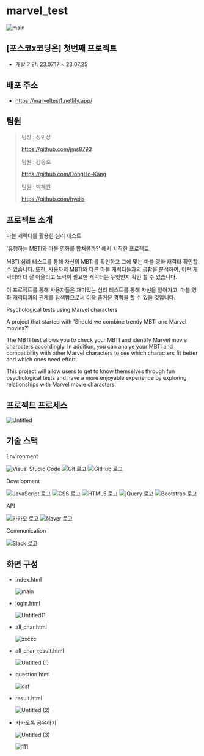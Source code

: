 # marvel_test
![main](https://github.com/DongHo-Kang/marvel_test/assets/90906531/9066ae39-3e25-42ca-883f-33e759664d0c)

## [포스코x코딩온] 첫번째 프로젝트
- 개발 기간: 23.07.17 ~ 23.07.25
## 배포 주소
- https://marveltest1.netlify.app/
## 팀원
> 팀장 : 정민상
> 
  > https://github.com/jms8793
> 
> 팀원 : 강동호
> 
  > https://github.com/DongHo-Kang
> 
> 팀원 : 박혜원
> 
  > https://github.com/hyeiis
## 프로젝트 소개
마블 캐릭터를 활용한 심리 테스트 

'유행하는 MBTI와 마블 영화를 합쳐볼까?' 에서 시작한 프로젝트

MBTI 심리 테스트를 통해 자신의 MBTI를 확인하고 그에 맞는 마블 영화 캐릭터 확인할 수 있습니다.
또한, 사용자의 MBTI와 다른 마블 캐릭터들과의 궁합을 분석하여, 어떤 캐릭터와 더 잘 어울리고 노력이 필요한 캐릭터는 무엇인지 확인 할 수 있습니다.

이 프로젝트를 통해 사용자들은 재미있는 심리 테스트를 통해 자신을 알아가고, 마블 영화 캐릭터과의 관계를 탐색함으로써 더욱 즐거운 경험을 할 수 있을 것입니다.

Psychological tests using Marvel characters

A project that started with 'Should we combine trendy MBTI and Marvel movies?'

The MBTI test allows you to check your MBTI and identify Marvel movie characters accordingly. In addition, you can analye your MBTI and compatibility with other Marvel characters to see which characters fit better and which ones need effort.

This project will allow users to get to know themselves through fun psychological tests and have a more enjoyable experience by exploring relationships with Marvel movie characters.
## 프로젝트 프로세스
![Untitled](https://github.com/DongHo-Kang/marvel_test/assets/90906531/22ccb6c9-9d0e-4ef2-9a91-e4b83851f290)
## 기술 스택
Environment
  
![Visual Studio Code](https://img.shields.io/badge/Visual%20Studio%20Code-007ACC?style=for-the-badge&logo=visualstudiocode&logoColor=white)
![Git 로고](https://img.shields.io/badge/git-F05032?style=for-the-badge&logo=git&logoColor=white)
![GitHub 로고](https://img.shields.io/badge/github-181717?style=for-the-badge&logo=github&logoColor=white)

Development 

![JavaScript 로고](https://img.shields.io/badge/javascript-F7DF1E?style=for-the-badge&logo=javascript&logoColor=black)
![CSS 로고](https://img.shields.io/badge/css-1572B6?style=for-the-badge&logo=css3&logoColor=white)
![HTML5 로고](https://img.shields.io/badge/html5-E34F26?style=for-the-badge&logo=html5&logoColor=white)
![jQuery 로고](https://img.shields.io/badge/jquery-0769AD?style=for-the-badge&logo=jquery&logoColor=white)
![Bootstrap 로고](https://img.shields.io/badge/bootstrap-7952B3?style=for-the-badge&logo=bootstrap&logoColor=white)

API

![카카오 로고](https://img.shields.io/badge/kakao-FFCD00?style=for-the-badge&logo=kakao&logoColor=white)
![Naver 로고](https://img.shields.io/badge/naver-%2303C75A?style=for-the-badge&logo=naver&logoColor=white)

Communication

![Slack 로고](https://img.shields.io/badge/slack-%234A154B?style=for-the-badge&logo=slack&logoColor=white)

## 화면 구성
- index.html
  
  ![main](https://github.com/DongHo-Kang/marvel_test/assets/90906531/66c6d595-99b2-40fd-be4e-868474250bf3)
  
- login.html
  
  ![Untitled11](https://github.com/DongHo-Kang/marvel_test/assets/90906531/c6dfb9af-1467-4104-b315-9710280ead68)
  
- all_char.html
  
  ![zxczc](https://github.com/DongHo-Kang/marvel_test/assets/90906531/d7f1c2a3-f0e5-4718-9a2a-0d1702137f45)
  
- all_char_result.html
  
  ![Untitled (1)](https://github.com/DongHo-Kang/marvel_test/assets/90906531/a43a3002-08fc-458a-8ab7-37f4fd5ced3a)
  
- question.html
  
  ![dsf](https://github.com/DongHo-Kang/marvel_test/assets/90906531/f7e97bcf-fc9f-4ac2-bbea-1f12f35aadde)
  
- result.html
  
  ![Untitled (2)](https://github.com/DongHo-Kang/marvel_test/assets/90906531/d08d13f7-afa0-42f8-8e7c-2c930306c4bd)
  
- 카카오톡 공유하기
  
  ![Untitled (3)](https://github.com/DongHo-Kang/marvel_test/assets/90906531/1f1399e3-16d3-487f-93f4-e9ae2a234bf2)

  ![111](https://github.com/DongHo-Kang/marvel_test/assets/90906531/dc5862f6-a245-4340-ab3e-42b5a4bf7b67)
